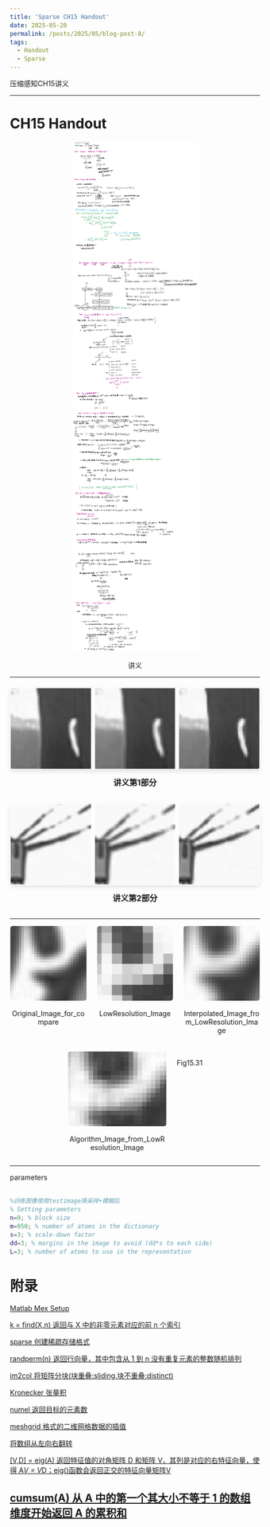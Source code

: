 ```yaml
---
title: 'Sparse CH15 Handout'
date: 2025-05-20
permalink: /posts/2025/05/blog-post-8/
tags:
  - Handout
  - Sparse
---
```


压缩感知CH15讲义






---
# CH15 Handout
<div style="text-align: center;">
  <img src='/images/SparseCH15/CH15Handout2.png'>
  <p>讲义</p>
</div>

---
<div style="margin: 20px auto; max-width: 600px;">
  <!-- 第一张图片 -->
  <div style="margin-bottom: 30px; text-align: center;">
    <img src='/images/SparseCH15/Fig15_31_1_qiaoling.jpg' alt="讲义" style="max-width: 100%; height: auto; border-radius: 8px; box-shadow: 0 4px 8px rgba(0,0,0,0.1);">
    <p style="margin-top: 10px; font-size: 16px; font-weight: bold;">讲义第1部分</p>
  </div>
  <!-- 第二张图片 -->
  <div style="margin-bottom: 30px; text-align: center;">
    <img src='/images/SparseCH15/Fig15_31_2_qiaoling.jpg' alt="讲义" style="max-width: 100%; height: auto; border-radius: 8px; box-shadow: 0 4px 8px rgba(0,0,0,0.1);">
    <p style="margin-top: 10px; font-size: 16px; font-weight: bold;">讲义第2部分</p>
  </div>
</div>

---

<div style="display: flex; justify-content: center; gap: 20px; flex-wrap: wrap;">
  <!-- 图片1 -->
  <div style="flex: 1; min-width: 150px; max-width: 200px; text-align: center;">
    <img src='/images/SparseCH15/Fig15_32_1_qiaoling.jpg' alt="讲义" style="width: 100%; height: 150px; object-fit: cover; border-radius: 6px;">
    <p>Original_Image_for_compare</p>
  </div>
  <!-- 图片2 -->
  <div style="flex: 1; min-width: 150px; max-width: 200px; text-align: center;">
    <img src='/images/SparseCH15/Fig15_32_2_qiaoling.jpg' alt="讲义" style="width: 100%; height: 150px; object-fit: cover; border-radius: 6px;">
    <p>LowResolution_Image</p>
  </div>
  <!-- 图片3 -->
  <div style="flex: 1; min-width: 150px; max-width: 200px; text-align: center;">
    <img src='/images/SparseCH15/Fig15_32_3_qiaoling.jpg' alt="讲义" style="width: 100%; height: 150px; object-fit: cover; border-radius: 6px;">
    <p>Interpolated_Image_from_LowResolution_Image</p>
  </div>
  <!-- 图片4 -->
  <div style="flex: 1; min-width: 150px; max-width: 200px; text-align: center;">
    <img src='/images/SparseCH15/Fig15_32_4_qiaoling.jpg' alt="讲义" style="width: 100%; height: 150px; object-fit: cover; border-radius: 6px;">
    <p>Algorithm_Image_from_LowResolution_Image</p>
  </div>
<p>Fig15.31</p>
</div>

---
parameters

```matlab

%训练图像使用testimage降采样+模糊后
% Setting parameters
n=9; % block size
m=950; % number of atoms in the dictionary
s=3; % scale-down factor
dd=3; % margins in the image to avoid (dd*s to each side)
L=3; % number of atoms to use in the representation

```


# 附录

[Matlab Mex Setup](https://www.bilibili.com/video/BV1oj411K7b8/?spm_id_from=333.337.search-card.all.click&vd_source=67f30ac66578cfd789284b232e6fd4b8)

[k = find(X,n) 返回与 X 中的非零元素对应的前 n 个索引](https://ww2.mathworks.cn/support/search.html?c%5B%5D=support&q=find&page=1)

[sparse 创建稀疏存储格式](https://ww2.mathworks.cn/help/matlab/ref/sparse.html)

[randperm(n) 返回行向量，其中包含从 1 到 n 没有重复元素的整数随机排列](https://ww2.mathworks.cn/help/matlab/ref/double.randperm.html)

[im2col 将矩阵分块(块重叠:sliding,块不重叠:distinct)](https://ww2.mathworks.cn/help/images/ref/im2col.html)

[Kronecker 张量积](https://www.mathworks.com/help/matlab/ref/kron.html)

[numel 返回目标的元素数](https://ww2.mathworks.cn/help/stats/dataset.numel.html)

[meshgrid 格式的二维网格数据的插值](https://ww2.mathworks.cn/help/matlab/ref/interp2.html)

[将数组从左向右翻转](https://ww2.mathworks.cn/help/matlab/ref/fliplr.html)

[[V,D] = eig(A) 返回特征值的对角矩阵 D 和矩阵 V，其列是对应的右特征向量，使得 A*V = V*D；eig()函数会返回正交的特征向量矩阵V](https://ww2.mathworks.cn/help/matlab/ref/eig.html)

[cumsum(A) 从 A 中的第一个其大小不等于 1 的数组维度开始返回 A 的累积和](https://ww2.mathworks.cn/help/matlab/ref/double.cumsum.html)
---

